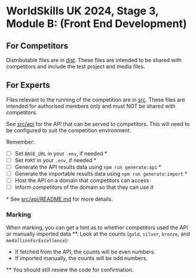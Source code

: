 # WorldSkills UK 2024, Stage 3, Module B: (Front End Development)

## For Competitors

Distributable files are in [dist](dist). These files are intended to be shared with competitors and include the test project and media files.

## For Experts

Files relevant to the running of the competition are in [src](src). These files are intended for authorised members only and must NOT be shared with competitors.

See [src/api](src/api) for the API that can be served to competitors. This will need to be configured to suit the competition environment.

Remember:

- [ ] Set `BASE_URL` in your `.env`, if needed \*
- [ ] Set `PORT` in your `.env`, if needed \*
- [ ] Generate the API results data using `npm run generate:api` \*
- [ ] Generate the importable results data using `npm run generate:import` \*
- [ ] Host the API on a domain that competitors can access
- [ ] Inform competitors of the domain so that they can use it

\* See [src/api/README.md](src/api/README.md) for more details.

### Marking

When marking, you can get a hint as to whether competitors used the API or manually imported data \*\*. Look at the counts (`gold`, `silver`, `bronze`, and `medallionForExcellence`):

- If fetched from the API, the counts will be even numbers.
- If imported manually, the counts will be odd numbers.

\*\* You should still review the code for confirmation.
